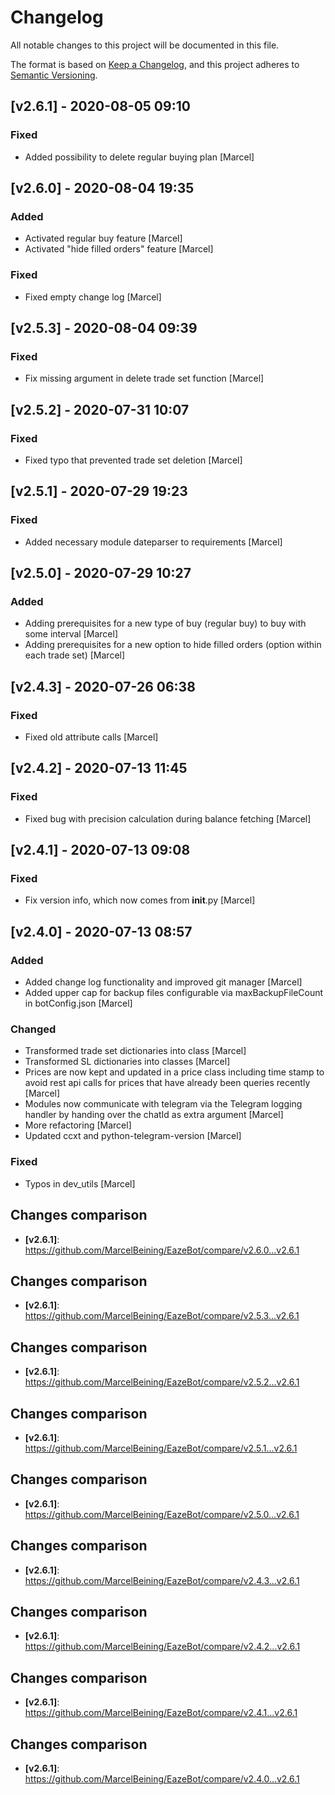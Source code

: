 # Changelog
All notable changes to this project will be documented in this file.

The format is based on [Keep a Changelog](https://keepachangelog.com/en/1.0.0/), and this project adheres to [Semantic Versioning](https://semver.org/spec/v2.0.0.html).

## [v2.6.1] - 2020-08-05 09:10
### Fixed
* Added possibility to delete regular buying plan [Marcel]


## [v2.6.0] - 2020-08-04 19:35
### Added
* Activated regular buy feature [Marcel]
* Activated "hide filled orders" feature [Marcel]

### Fixed
* Fixed empty change log [Marcel]


## [v2.5.3] - 2020-08-04 09:39
### Fixed
* Fix missing argument in delete trade set function [Marcel]


## [v2.5.2] - 2020-07-31 10:07
### Fixed
* Fixed typo that prevented trade set deletion [Marcel]


## [v2.5.1] - 2020-07-29 19:23
### Fixed
* Added necessary module dateparser to requirements [Marcel]


## [v2.5.0] - 2020-07-29 10:27
### Added
* Adding prerequisites for a new type of buy (regular buy) to buy with some interval [Marcel]
* Adding prerequisites for a new option to hide filled orders (option within each trade set) [Marcel]


## [v2.4.3] - 2020-07-26 06:38
### Fixed
* Fixed old attribute calls [Marcel]


## [v2.4.2] - 2020-07-13 11:45
### Fixed
* Fixed bug with precision calculation during balance fetching [Marcel]


## [v2.4.1] - 2020-07-13 09:08
### Fixed
* Fix version info, which now comes from __init__.py [Marcel]


## [v2.4.0] - 2020-07-13 08:57
### Added
* Added change log functionality and improved git manager [Marcel]
* Added upper cap for backup files configurable via maxBackupFileCount in botConfig.json [Marcel]

### Changed
* Transformed trade set dictionaries into class [Marcel]
* Transformed SL dictionaries into classes [Marcel]
* Prices are now kept and updated in a price class including time stamp to avoid rest api calls for prices that have already been queries recently [Marcel]
* Modules now communicate with telegram via the Telegram logging handler by handing over the chatId as extra argument [Marcel]
* More refactoring [Marcel]
* Updated ccxt and python-telegram-version [Marcel]

### Fixed
* Typos in dev_utils [Marcel]



## Changes comparison
* **[v2.6.1]**: <https://github.com/MarcelBeining/EazeBot/compare/v2.6.0...v2.6.1>
## Changes comparison
* **[v2.6.1]**: <https://github.com/MarcelBeining/EazeBot/compare/v2.5.3...v2.6.1>
## Changes comparison
* **[v2.6.1]**: <https://github.com/MarcelBeining/EazeBot/compare/v2.5.2...v2.6.1>
## Changes comparison
* **[v2.6.1]**: <https://github.com/MarcelBeining/EazeBot/compare/v2.5.1...v2.6.1>
## Changes comparison
* **[v2.6.1]**: <https://github.com/MarcelBeining/EazeBot/compare/v2.5.0...v2.6.1>
## Changes comparison
* **[v2.6.1]**: <https://github.com/MarcelBeining/EazeBot/compare/v2.4.3...v2.6.1>
## Changes comparison
* **[v2.6.1]**: <https://github.com/MarcelBeining/EazeBot/compare/v2.4.2...v2.6.1>
## Changes comparison
* **[v2.6.1]**: <https://github.com/MarcelBeining/EazeBot/compare/v2.4.1...v2.6.1>
## Changes comparison
* **[v2.6.1]**: <https://github.com/MarcelBeining/EazeBot/compare/v2.4.0...v2.6.1>
